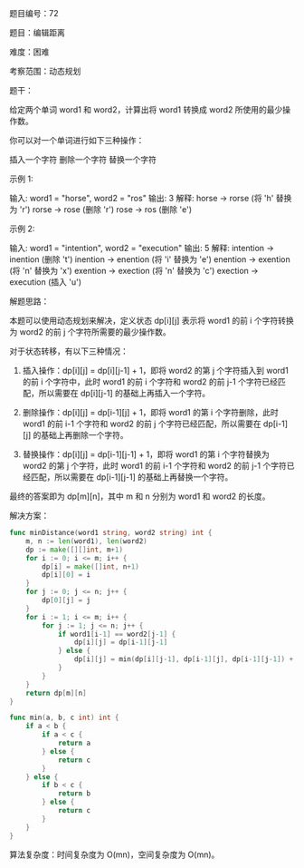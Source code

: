 题目编号：72

题目：编辑距离

难度：困难

考察范围：动态规划

题干：

给定两个单词 word1 和 word2，计算出将 word1 转换成 word2 所使用的最少操作数。

你可以对一个单词进行如下三种操作：

插入一个字符
删除一个字符
替换一个字符

示例 1:

输入: word1 = "horse", word2 = "ros"
输出: 3
解释: 
horse -> rorse (将 'h' 替换为 'r')
rorse -> rose (删除 'r')
rose -> ros (删除 'e')

示例 2:

输入: word1 = "intention", word2 = "execution"
输出: 5
解释: 
intention -> inention (删除 't')
inention -> enention (将 'i' 替换为 'e')
enention -> exention (将 'n' 替换为 'x')
exention -> exection (将 'n' 替换为 'c')
exection -> execution (插入 'u')

解题思路：

本题可以使用动态规划来解决，定义状态 dp[i][j] 表示将 word1 的前 i 个字符转换为 word2 的前 j 个字符所需要的最少操作数。

对于状态转移，有以下三种情况：

1. 插入操作：dp[i][j] = dp[i][j-1] + 1，即将 word2 的第 j 个字符插入到 word1 的前 i 个字符中，此时 word1 的前 i 个字符和 word2 的前 j-1 个字符已经匹配，所以需要在 dp[i][j-1] 的基础上再插入一个字符。

2. 删除操作：dp[i][j] = dp[i-1][j] + 1，即将 word1 的第 i 个字符删除，此时 word1 的前 i-1 个字符和 word2 的前 j 个字符已经匹配，所以需要在 dp[i-1][j] 的基础上再删除一个字符。

3. 替换操作：dp[i][j] = dp[i-1][j-1] + 1，即将 word1 的第 i 个字符替换为 word2 的第 j 个字符，此时 word1 的前 i-1 个字符和 word2 的前 j-1 个字符已经匹配，所以需要在 dp[i-1][j-1] 的基础上再替换一个字符。

最终的答案即为 dp[m][n]，其中 m 和 n 分别为 word1 和 word2 的长度。

解决方案：

```go
func minDistance(word1 string, word2 string) int {
    m, n := len(word1), len(word2)
    dp := make([][]int, m+1)
    for i := 0; i <= m; i++ {
        dp[i] = make([]int, n+1)
        dp[i][0] = i
    }
    for j := 0; j <= n; j++ {
        dp[0][j] = j
    }
    for i := 1; i <= m; i++ {
        for j := 1; j <= n; j++ {
            if word1[i-1] == word2[j-1] {
                dp[i][j] = dp[i-1][j-1]
            } else {
                dp[i][j] = min(dp[i][j-1], dp[i-1][j], dp[i-1][j-1]) + 1
            }
        }
    }
    return dp[m][n]
}

func min(a, b, c int) int {
    if a < b {
        if a < c {
            return a
        } else {
            return c
        }
    } else {
        if b < c {
            return b
        } else {
            return c
        }
    }
}
```

算法复杂度：时间复杂度为 O(mn)，空间复杂度为 O(mn)。